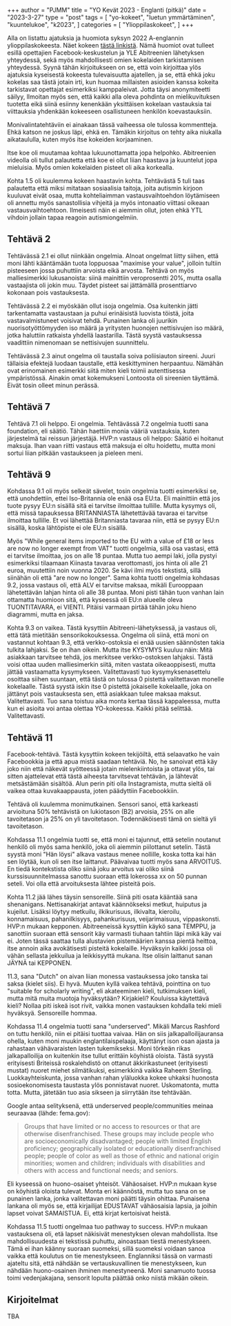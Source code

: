+++
author = "PJMM"
title = "YO Kevät 2023 - Englanti (pitkä)"
date = "2023-3-27"
type = "post"
tags = [
    "yo-kokeet",
    "luetun ymmärtäminen",
    "kuuntelukoe",
    "k2023",
    ]
categories = [
    "Ylioppilaskokeet",
]
+++

Alla on listattu ajatuksia ja huomiota syksyn 2022 A-englannin ylioppilaskokeesta. Näet kokeen [tästä linkistä](https://yle.fi/plus/abitreenit/2023/kevat/2023-03-20_EA_fi/index.html). Nämä huomiot ovat tulleet esillä opettajien Facebook-keskustelun ja YLE Abitreenien lähetyksen yhteydessä, sekä myös mahdollisesti omien kokelaiden tarkistamisen yhteydessä. Syynä tähän kirjoitukseen on se, että voin kirjoittaa ylös ajatuksia kyseisestä kokeesta tulevaisuutta ajatellen, ja se, että ehkä joku kokelas saa tästä jotain irti, kun huomaa millaisten asioiden kanssa kokeita tarkistavat opettajat esimerkiksi kamppaleivat. Jotta täysi anonymiteetti säilyy, llmoitan myös sen, että kaikki alla oleva pohdinta on mielikuvituksen tuotetta eikä siinä esiinny kenenkään yksittäisen kokelaan vastauksia tai viittauksia yhdenkään kokeeseen osallistuneen henkilön koevastauksiin.

Monivalintatehtäviin ei ainakaan tässä vaiheessa ole tulossa kommentteja. Ehkä katson ne joskus läpi, ehkä en. Tämäkin kirjoitus on tehty aika niukalla aikataululla, kuten myös itse kokeiden korjaaminen. 

Itse koe oli muutamaa kohtaa lukuunottamatta jopa helpohko. Abitreenien videolla oli tullut palautetta että koe ei ollut liian haastava ja kuuntelut jopa mieluisia. Myös omien kokelaiden pisteet oli aika korkealla. 

Kohta 1.5 oli kuulemma kokeen haastavin kohta. Tehtävästä 5 tuli taas palautetta että miksi mitataan sosiaalisia taitoja, joita autismin kirjoon kuuluvat eivät osaa, mutta kohteliaimman vastausvaihtoehdon löytämiseen oli annettu myös sanastollisia vihjeitä ja myös intonaatio viittasi oikeaan vastausvaihtoehtoon. Ilmeisesti näin ei aiemmin ollut, joten ehkä YTL vihdoin jollain tapaa reagoin autismiongelmiin. 

## Tehtävä 2

Tehtävässä 2.1 ei ollut niinkään ongelmia. AInoat ongelmat liitty siihen, että moni lähti kääntämään tuota loppuosaa "maximise your value", jolloin tultiin pisteeseen jossa puhuttiin arvoista eikä arvosta. Tehtävä on myös malliesimerkki lukusanoista: siinä mainittiin veroprosentti 20%, mutta osalla vastaajista oli jokin muu. Täydet pisteet sai jättämällä prosenttiarvo kokonaan pois vastauksesta.

Tehtävässä 2.2 ei myöskään ollut isoja ongelmia. Osa kuitenkin jätti tarkentamatta vastaustaan ja puhui erinäisistä luovista töistä, joita vastavalmistuneet voisivat tehdä. Punainen lanka oli juurikin nuorisotyöttömyyden iso määrä ja yritysten huonojen nettisivujen iso määrä, jotka haluttiin ratkaista yhdellä laastarilla. Tästä syystä vastauksessa vaadittiin nimenomaan se nettisivujen suunnittelu. 

Tehtävässä 2.3 ainut ongelma oli taustalla soiva poliisiauton sireeni. Juuri tällaisia efektejä luodaan taustalle, että keskittyminen herpaantuu. Nämähän ovat erinomainen esimerkki siitä miten kieli toimii autenttisessa ympäristössä. Ainakin omat kokemukseni Lontoosta oli sireenien täyttämä. Eivät tosin olleet minun perässä. 

## Tehtävä 7

Tehtävä 7.1 oli helppo. Ei ongelmia. Tehtävässä 7.2 ongelmia tuotti sana foundation, eli säätiö. Tähän haettiin monia vääriä vastauksia, kuten järjestelmä tai reissun järjestäjä. HVP:n vastaus oli helppo: Säätiö ei hoitanut maksuja. Ihan vaan riitti vastaus että maksuja ei oltu hoidettu, mutta moni sortui liian pitkään vastaukseen ja pieleen meni.

## Tehtävä 9

Kohdassa 9.1 oli myös selkeät sävelet, tosin ongelmia tuotti esimerkiksi se, että unohdettiin, ettei Iso-Britannia ole enää osa EU:ta. Eli mainittiin että jos tuote pysyy EU:n sisällä sitä ei tarvitse ilmoittaa tullille.  Mutta kysymys oli, että missä tapauksessa BRITANNIASTA lähetettävää tavaraa ei tarvitse ilmoittaa tullille. Et voi lähettää Britanniasta tavaraa niin, että se pysyy EU:n sisällä, koska lähtöpiste ei ole EU:n sisällä. 

Myös "While general items imported to the EU with a value of £18 or less are now no longer exempt from VAT" tuotti ongelmia, sillä osa vastasi, että ei tarvitse ilmoittaa, jos on alle 18 puntaa. Mutta tuo aempi laki, jolla pystyi esimerkiksi tilaamaan Kiinasta tavaraa verottomasti, jos hinta oli alle 21 euroa, muutettiin noin vuonna 2020. Se kävi ilmi myös tekstistä, sillä siinähän oli että "are now no longer". Sama kohta tuotti ongelmia kohdasas 9.2, jossa vastaus oli, että ALV ei tarvitse maksaa, mikäli Eurooppaan lähetettävän lahjan hinta oli alle 38 puntaa. Moni pisti tähän tuon vanhan lain ottamatta huomioon sitä, että kyseessä oli EU:n alueelle oleva TUONTITAVARA, ei VIENTI. Pitäisi varmaan pirtää tähän joku hieno diagrammi, mutta en jaksa. 

Kohta 9.3 on vaikea. Tästä kysyttiin Abitreeni-lähetyksessä, ja vastaus oli, että tätä mietitään sensorikokouksessa. Ongelma oli siinä, että moni on vastannut kohtaan 9.3, että verkko-ostoksia ei enää uusien säännösten takia tulkita lahjaksi. Se on ihan oikein. Mutta itse KYSYMYS kuuluu näin: Mitä asiakkaan tarvitsee tehdä, jos merkitsee verkko-ostoksen lahjaksi. Tästä voisi ottaa uuden malliesimerkin siitä, miten vastata oikeaoppisesti, mutta jättää vastaamatta kysymykseen. Valitettavasti tuo kysymyksenasettelu osoittaa siihen suuntaan, että tästä on tulossa 0 pistettä valitettavan monelle kokelaalle. Tästä syystä iskin itse 0 pistettä jokaiselle kokelaalle, joka on jättänyt pois vastauksesta sen, että asiakkaan tulee maksaa maksut. Valitettavasti. Tuo sana toistuu aika monta kertaa tässä kappaleessa, mutta kun ei asioita voi antaa olettaa YO-kokeessa. Kaikki pitää selittää. Valitettavasti.

## Tehtävä 11

Facebook-tehtävä. Tästä kysyttiin kokeen tekijöiltä, että selaavatko he vain Facebookkia ja että apua mistä saadaan tehtäviä. No, he sanoivat että käy joko niin että näkevät syötteessä jotain mielenkiintoista ja ottavat ylös, tai sitten ajattelevat että tästä aiheesta tarvitsevat tehtävän, ja lähtevät metsästämään sisältöä. Alun perin piti olla Instagramista, mutta sieltä oli vaikea ottaa kuvakaappausta, joten päädyttiin Facebookkiin. 

Tehtävä oli kuulemma monimutkainen. Sensori sanoi, että karkeasti arvioituna 50% tehtävistä on lukiotason (B2) arvoisia, 25% on alle tavoitetason ja 25% on yli tavoitetason. Todennäköisesti tämä on sieltä yli tavoitetason. 

Kohdassa 11.1 ongelmia tuotti se, että moni ei tajunnut, että setelin noutanut henkilö oli myös sama henkilö, joka oli aiemmin piilottanut setelin. Tästä syystä moni "Hän löysi" alkava vastaus menee nollille, koska totta kai hän sen löytää, kun oli sen itse laittanut. Päävaivaa tuotti myös sana ARVOITUS. En tiedä kontekstista oliko siinä joku arvoitus vai oliko siinä kurssisuunnitelmassa sanottu suoraan että lokerossa xx on 50 punnan seteli. Voi olla että arvoituksesta lähtee pisteitä pois. 

Kohta 11.2 jää lähes täysin sensoreille. Siinä piti osata kääntää sana shenanigans. Nettisanakirjat antavat käännökseksi metkut, huiputus ja kujeilut. Lisäksi löytyy metkuilu, ilkikurisuus, ilkivalta, kieroilu, konnamaisuus, pahanilkisyys, pahankurisuus, veijarimaisuus, vippaskonsti. HVP:n mukaan kepponen. Abitreeneissä kysyttiin käykö sana TEMPPU, ja sanottiin suoraan että sensorit käy varmasti tiuhaan tahtiin läpi mikä käy vai ei. Joten tässä saattaa tulla alustavien pistemäärien kanssa pientä heittoa, itse annoin aika avokätisesti pisteitä kokelaille. Hyväksyin kaikki jossa oli vähän sellasta jekkuilua ja leikkisyyttä mukana. Itse olisin laittanut sanan JÄYNÄ tai KEPPONEN. 

11.3, sana "Dutch" on aivan liian monessa vastauksessa joko tanska tai saksa (kielet siis). Ei hyvä. Muuten kyllä vaikea tehtävä, pointtina on tuo "suitable for scholarly writing", eli akateeminen kieli, tutkimuksen kieli, mutta mitä muita muotoja hyväksytään? Kirjakieli? Kouluissa käytettävä kieli? Nollaa piti iskeä isot rivit, vaikka monen vastauksen kohdalla teki mieli hyväksyä. Sensoreille hommaa. 

Kohdassa 11.4 ongelmia tuotti sana "underserved". Mikäli Marcus Rashford on tuttu henkilö, niin ei pitäisi tuottaa vaivaa. Hän on siis jalkapalloilijauransa ohella, kuten moni muukin englantilaispelaaja, käyttänyt ison osan ajasta ja rahastaan vähävaraisten lasten tukemikseksi. Moni törkeän rikas jalkapalloilija on kuitenkin itse tullut erittäin köyhistä oloista. Tästä syystä erityisesti Briteissä roskalehdistö on ottanut äkkirikastuneet (erityisesti mustat) nuoret miehet silmätikuksi, esimerkkinä vaikka Raheem Sterling. Luokkayhteiskunta, jossa vanhan rahan yläluokka kokee uhkaksi huonosta sosioekonomisesta taustasta ylös ponnistavat nuoret. Uskomatonta, mutta totta. Mutta, jätetään tuo asia sikseen ja siirrytään itse tehtävään. 

Google antaa selityksenä, että underserved people/communities meinaa seuraavaa (lähde: fema.gov):
> Groups that have limited or no access to resources or that are otherwise disenfranchised. These groups may include people who are socioeconomically disadvantaged; people with limited English proficiency; geographically isolated or educationally disenfranchised people; people of color as well as those of ethnic and national origin minorities; women and children; individuals with disabilities and others with access and functional needs; and seniors. 

Eli kyseessä on huono-osaiset yhteisöt. Vähäosaiset. HVP:n mukaan kyse on köyhistä oloista tulevat. Monta eri käännöstä, mutta tuo sana on se punainen lanka, jonka valitettavan moni päätti täysin ohittaa. Punaisena lankana oli myös se, että kirjailijat EDUSTAVAT vähäosaisia lapsia, ja joihin lapset voivat SAMAISTUA. Ei, että kirjat kertoisivat heistä. 

Kohdassa 11.5 tuotti ongelmaa tuo pathway to success. HVP:n mukaan vastauksena oli, etä lapset näkisivät menestyksen olevan mahdollista. Itse mahdollisuudesta ei tekstissä puhuttu, ainoastaan tiestä menestykseen. Tämä ei ihan käänny suoraan suomeksi, sillä suomeksi voidaan sanoa vaikka että koulutus on tie menestykseen. Englanniksi tässä on varmasti ajateltu sitä, että nähdään se vertauskuvallinen tie menestykseen, kun nähdään huono-osainen ihminen menestyneenä. Moni sanamuoto tuossa toimi vedenjakajana, sensorit lopulta päättää onko niistä mikään oikein.

## Kirjoitelmat

TBA